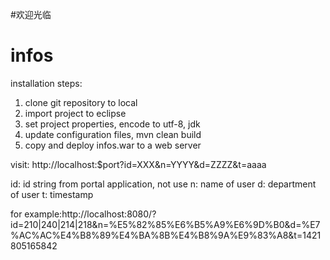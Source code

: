 #欢迎光临
# infos
installation steps:
1. clone git repository to local
2. import project to eclipse
3. set project properties, encode to utf-8, jdk 
4. update configuration files, mvn clean build
5. copy and deploy infos.war to a web server

visit: http://localhost:$port?id=XXX&n=YYYY&d=ZZZZ&t=aaaa

id: id string from portal application, not use
n: name of user
d: department of user
t: timestamp

for example:http://localhost:8080/?id=210|240|214|218&n=%E5%82%85%E6%B5%A9%E6%9D%B0&d=%E7%AC%AC%E4%B8%89%E4%BA%8B%E4%B8%9A%E9%83%A8&t=1421805165842
